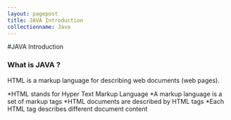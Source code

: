 ```yaml
---
layout: pagepost
title: JAVA Introduction
collectionname: Java
---
```


#JAVA  Introduction


### What is JAVA ?

HTML is a markup language for describing web documents (web pages).

*HTML stands for Hyper Text Markup Language
*A markup language is a set of markup tags
*HTML documents are described by HTML tags
*Each HTML tag describes different document content
